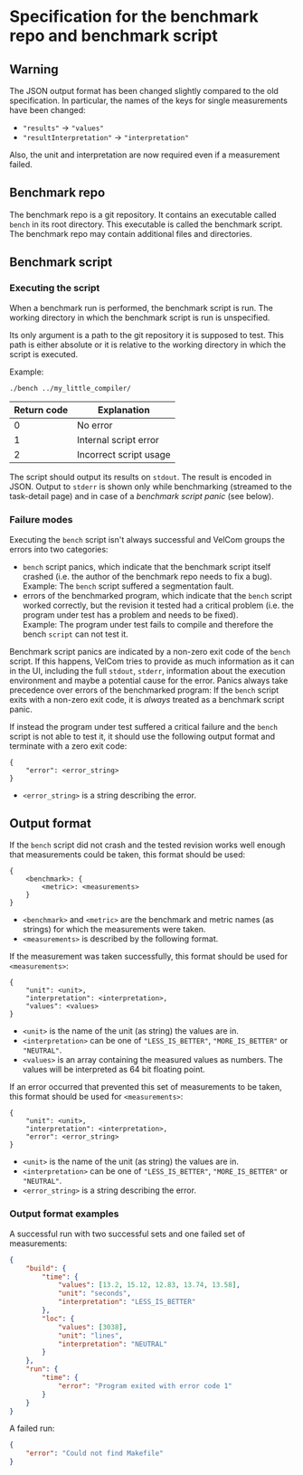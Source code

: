 # Specification for the benchmark repo and benchmark script

## Warning

The JSON output format has been changed slightly compared to the old specification.
In particular, the names of the keys for single measurements have been changed:
* `"results"` → `"values"`
* `"resultInterpretation"` → `"interpretation"`

Also, the unit and interpretation are now required even if a measurement failed.

## Benchmark repo

The benchmark repo is a git repository.
It contains an executable called `bench` in its root directory.
This executable is called the benchmark script.
The benchmark repo may contain additional files and directories.

## Benchmark script

### Executing the script
When a benchmark run is performed, the benchmark script is run.
The working directory in which the benchmark script is run is unspecified.

Its only argument is a path to the git repository it is supposed to test.
This path is either absolute or it is relative to the working directory in which the script is executed.

Example:
```bash
./bench ../my_little_compiler/
```

| Return code | Explanation            |
|-------------|------------------------|
| 0           | No error               |
| 1           | Internal script error  |
| 2           | Incorrect script usage |

The script should output its results on `stdout`.
The result is encoded in JSON.
Output to `stderr` is shown only while benchmarking (streamed to the
task-detail page) and in case of a *benchmark script panic* (see below).

### Failure modes

Executing the `bench` script isn't always successful and VelCom groups the
errors into two categories:
- `bench` script panics, which indicate that the benchmark script itself
  crashed (i.e. the author of the benchmark repo needs to fix a bug).  
  Example: The `bench` script suffered a segmentation fault.
- errors of the benchmarked program, which indicate that the `bench` script
  worked correctly, but the revision it tested had a critical problem (i.e. the
  program under test has a problem and needs to be fixed).  
  Example: The program under test fails to compile and therefore the bench
  `script` can not test it.

Benchmark script panics are indicated by a non-zero exit code of the `bench`
script. If this happens, VelCom tries to provide as much information as it can
in the UI, including the full `stdout`, `stderr`, information about the
execution environment and maybe a potential cause for the error. Panics always
take precedence over errors of the benchmarked program: If the `bench` script
exits with a non-zero exit code, it is *always* treated as a benchmark script
panic.


If instead the program under test suffered a critical failure and the `bench`
script is not able to test it, it should use the following output format and
terminate with a zero exit code:
```
{
    "error": <error_string>
}
```
* `<error_string>` is a string describing the error.


## Output format

If the `bench` script did not crash and the tested revision works well enough
that measurements could be taken, this format should be used:
```
{
    <benchmark>: {
        <metric>: <measurements>
    }
}
```
* `<benchmark>` and `<metric>` are the benchmark and metric names (as strings) for which the measurements were taken.
* `<measurements>` is described by the following format.

If the measurement was taken successfully, this format should be used for `<measurements>`:
```
{
    "unit": <unit>,
    "interpretation": <interpretation>,
    "values": <values>
}
```
* `<unit>` is the name of the unit (as string) the values are in.
* `<interpretation>` can be one of `"LESS_IS_BETTER"`, `"MORE_IS_BETTER"` or `"NEUTRAL"`.
* `<values>` is an array containing the measured values as numbers. The values will be interpreted as 64 bit floating point.

If an error occurred that prevented this set of measurements to be taken, this format should be used for `<measurements>`:
```
{
    "unit": <unit>,
    "interpretation": <interpretation>,
    "error": <error_string>
}
```
* `<unit>` is the name of the unit (as string) the values are in.
* `<interpretation>` can be one of `"LESS_IS_BETTER"`, `"MORE_IS_BETTER"` or `"NEUTRAL"`.
* `<error_string>` is a string describing the error.

### Output format examples

A successful run with two successful sets and one failed set of measurements:
```json
{
    "build": {
        "time": {
            "values": [13.2, 15.12, 12.83, 13.74, 13.58],
            "unit": "seconds",
            "interpretation": "LESS_IS_BETTER"
        },
        "loc": {
            "values": [3038],
            "unit": "lines",
            "interpretation": "NEUTRAL"
        }
    },
    "run": {
        "time": {
            "error": "Program exited with error code 1"
        }
    }
}
```

A failed run:
```json
{
    "error": "Could not find Makefile"
}
```
